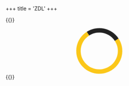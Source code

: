 +++
title = 'ZDL'
+++

{{<rawhtml>}}

<!-- HTML Meta Tags -->
<title>ZDL | Toolkist</title>
<meta name="description" content="A collection of the 50 hardest tracks in Zeepkist.">

<!-- Facebook Meta Tags -->
<meta property="og:url" content="https://toolkist.netlify.app/zdl">
<meta property="og:type" content="website">
<meta property="og:title" content="ZDL | Toolkist">
<meta property="og:description" content="A collection of the 50 hardest tracks in Zeepkist.">
<meta property="og:image" content="https://opengraph.b-cdn.net/production/documents/6dcc0769-ade4-440f-aec9-074324414b8f.png?token=TxD6WeXkODitlxdL1XChSy2XouG2MH2_P9Ln0DuKmBc&height=675&width=1200&expires=33249247456">
<meta name="theme-color" content="#9603ff">

<!-- Twitter Meta Tags -->
<meta name="twitter:card" content="summary_large_image">
<meta property="twitter:domain" content="toolkist.netlify.app">
<meta property="twitter:url" content="https://toolkist.netlify.app/zdl">
<meta name="twitter:title" content="ZDL | Toolkist">
<meta name="twitter:description" content="A collection of the 50 hardest tracks in Zeepkist.">
<meta name="twitter:image" content="https://opengraph.b-cdn.net/production/documents/6dcc0769-ade4-440f-aec9-074324414b8f.png?token=TxD6WeXkODitlxdL1XChSy2XouG2MH2_P9Ln0DuKmBc&height=675&width=1200&expires=33249247456">

<style>
.zdl-row
{
    width: calc(100% - 18px);
    height: 180px;
    margin: 6px;

    background-color: rgb(34,34,34);
    color: rgb(251, 199, 25);

    display: flex;
    flex-direction: row;
    overflow: hidden;
    border-radius: 12px;
    border: 3px solid rgb(34,34,34);
    box-sizing:border-box;
}

.zdl-rank
{
    width: 72px;
    height: 100%;
    position: relative;
    border-right: 3px solid rgb(34,34,34);
}

.zdl-index
{
    position: absolute;
    height: 36px;
    width: 66px;
    top: 6px;
    left: 6px;
    text-align: center;
    font-size: 28px;
    line-height: 36px;
    background-color: black;
    border-radius: 6px 0 0 6px;
    background-color: rgb(34,34,34,0.5);
    user-select:none;
}

.zdl-points
{
    position: absolute;
    height: 72px;
    width: 66px;
    top: 48px;
    left: 6px;
    text-align: center;
    font-size: 18px;
    line-height: 33px;
    padding-top: 6px;
    background-color: black;
    border-radius: 6px 0 0 6px;
    background-color: rgb(34,34,34, 0.5);
    box-sizing: border-box;
    user-select:none;
}

.zdl-steam
{
    position: absolute;
    height: 42px;
    width: 66px;
    bottom: 6px;
    left: 6px;
    background-color: black;
    border-radius: 6px 0 0 6px;
    background-color: rgb(34,34,34, 0.5);
    background-image: url('/steamIconYellow.png');
    background-size: contain;
    background-repeat: no-repeat;
    background-position: center;
}

.zdl-steam:hover
{
    background-color: rgb(255, 255, 255, 0.3);
    cursor: pointer;
}

.zdl-image 
{
    width: 282px;
    height: 180px;  
    object-fit: cover;
    border-right: 3px solid rgb(34,34,34);
}

.zdl-content
{
    height: 100%;
    flex: 1;
    position: relative;
    color: rgb(251, 199, 25);
}

.zdl-header
{
    position: absolute;
    height: 36px;
    top: 6px;
    left: 0px;
    right: 6px;
    text-align: left;
    font-size: 18px;
    line-height: 36px;
    background-color: black;
    border-radius: 0 6px 6px 0;
    background-color: rgb(34,34,34,0.5);
    user-select:none;
    padding-left: 12px;
    white-space: nowrap;
    overflow: hidden;
}
.zdl-header span
{
    margin-left: 6px;
    margin-right: 6px;
}

.zdl-description
{
    position: absolute;
    width: 360px;
    top: 96px;
    left: 0px;
    bottom: 6px;
    text-align: left;
    font-size: 18px;
    background-color: black;
    border-radius: 0 6px 6px 0;
    background-color: rgb(34,34,34,0.5);
    user-select:none;
    box-sizing: border-box;
    overflow-y: auto;
    padding: 6px;
}

.zdl-authorTime
{
    position: absolute;
    width: 360px;
    height: 42px;
    top: 48px;
    left: 0px;
    text-align: left;
    font-size: 18px;
    background-color: black;
    border-radius: 0 6px 6px 0;
    background-color: rgb(34,34,34,0.5);
    user-select:none;
    box-sizing: border-box;
    overflow-y: auto;
}

.zdl-authorTime-medal
{
    width: 30px;
    height: 30px;
    position: absolute;
    left: 6px;
    top: 6px;

    background-image: url('/medal_author.png');
    background-size: 95%;
    background-repeat: no-repeat;
    background-position: center;
}

.zdl-authorTime span
{
    height: 30px;
    line-height: 30px;
    position: absolute;
    top: 6px;
    left: 42px;
}

.zdl-records
{
    position: absolute;
    top: 48px;
    right: 6px;
    bottom: 6px;
    left: 366px;
    text-align: left;
    font-size: 32px;
    line-height: 54px;
    background-color: black;
    border-radius: 6px;
    background-color: rgb(34,34,34,0.5);
    user-select:none;
    padding: 6px;
    overflow-y: auto;
}

.orangeText{
    color: rgb(239, 107, 35) !important;
}

.zdl-record-table
{
    width: 100%;
    border-collapse: separate;
    border-spacing: 0 6px;
}

.zdl-record-table tr
{
    background-color: rgb(34,34,34,0.5);
    height: 24px;
    padding-bottom: 3px;
    border-radius: 6px;
}

.zdl-record-table tr td
{
    height: 24px;
    font-size: 18px;
    line-height:24px;
    padding-left: 6px;
    overflow:hidden;
    white-space: nowrap;
}

#zdlMainList, #zdlLegacyList, #zdlScoreboard
{
    display: none;
}

.standardButton
{
    width: 100%;
    box-sizing: border-box;
    margin-bottom: 6px;
}

.headerBlock{
    margin-bottom: 6px;
}

#zdlLoadingPage
{
    display: flex;
    justify-content: center;
    align-items: center;
}

@keyframes spin {
  to {
    transform: rotate(360deg);
  }
}

.loading-circle {
  width: 100px; /* Adjust the size of the circle */
  height: 100px; /* Adjust the size of the circle */
  border-radius: 50%;
  border: 12px solid rgb(251,199,25); /* Color of the circle border */
  border-top-color: rgb(34,34,34); /* Color of the animated part of the circle */
  animation: spin 1s linear infinite; /* Animation for spinning */
}

.youtubeButtonValidation
{
    width: 30px;
    height: 24px;
    position: absolute;
    right: 9px;
    top: 9px;
    display: flex;
    justify-content: center;
    align-items: center;
    background-color: red;
    border-radius: 3px;
    box-sizing: border-box;
    font-size: 10px;
    color : white;
}

.youtubeButtonRecord
{
    width: 26px;
    height: 18px;
    position: absolute;
    right: 3px;
    top: 3px;
    display: flex;
    justify-content: center;
    align-items: center;
    background-color: red;
    border-radius: 3px;
    font-size: 8px;
    color : white;
}

.youtubeButtonValidation:hover, .youtubeButtonRecord:hover 
{
    border: 1px solid white;
    cursor: pointer;
}

</style>
<script type="module" src='/toolkist/zdl.pages.toolkist.js'></script>
<div id="content" class='flex_content'>
    <div class='standardLeftPanel'></div>
    <div class='standardPagePanel' id='zdlLoadingPage'><div class="loading-circle"></div></div>
    <div class='standardPagePanel' id='zdlMainList'></div>
    <div class='standardPagePanel' id='zdlLegacyList'></div>
    <div class='standardPagePanel' id='zdlScoreboard'></div>
</div>
{{</rawhtml>}}